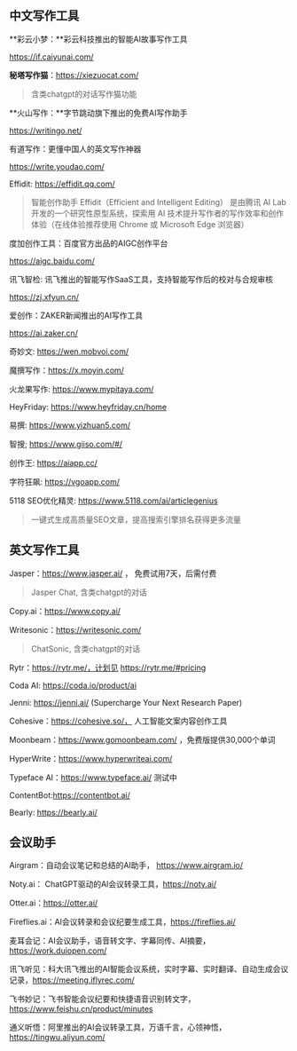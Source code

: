 ## 中文写作工具

**彩云小梦：**彩云科技推出的智能AI故事写作工具

https://if.caiyunai.com/

**秘塔写作猫**：https://xiezuocat.com/

> 含类chatgpt的对话写作猫功能

**火山写作：**字节跳动旗下推出的免费AI写作助手

https://writingo.net/

有道写作：更懂中国人的英文写作神器

https://write.youdao.com/

Effidit: https://effidit.qq.com/

> 智能创作助手 Effidit（Efficient and Intelligent Editing） 是由腾讯 AI Lab 开发的一个研究性原型系统，探索用 AI 技术提升写作者的写作效率和创作体验（在线体验推荐使用 Chrome 或 Microsoft Edge 浏览器）

度加创作工具：百度官方出品的AIGC创作平台

https://aigc.baidu.com/

讯飞智检: 讯飞推出的智能写作SaaS工具，支持智能写作后的校对与合规审核

https://zj.xfyun.cn/

爱创作：ZAKER新闻推出的AI写作工具

https://ai.zaker.cn/

奇妙文: https://wen.mobvoi.com/

魔撰写作：https://x.moyin.com/

火龙果写作: https://www.mypitaya.com/

HeyFriday: https://www.heyfriday.cn/home

易撰:  https://www.yizhuan5.com/

智搜;  https://www.giiso.com/#/

创作王: https://aiapp.cc/

字符狂飙: https://vgoapp.com/

5118 SEO优化精灵: https://www.5118.com/ai/articlegenius

> 一键式生成高质量SEO文章，提高搜索引擎排名获得更多流量

## 英文写作工具

Jasper：https://www.jasper.ai/ ， 免费试用7天，后需付费

> Jasper Chat, 含类chatgpt的对话

Copy.ai：https://www.copy.ai/

Writesonic：https://writesonic.com/

> ChatSonic, 含类chatgpt的对话

Rytr：https://rytr.me/，计划见 https://rytr.me/#pricing

Coda AI: https://coda.io/product/ai

Jenni: https://jenni.ai/ (Supercharge Your Next Research Paper)

Cohesive：https://cohesive.so/， 人工智能文案内容创作工具

Moonbeam：https://www.gomoonbeam.com/ ，免费版提供30,000个单词

HyperWrite：https://www.hyperwriteai.com/

Typeface AI：https://www.typeface.ai/ 测试中

ContentBot:https://contentbot.ai/

Bearly: https://bearly.ai/

## 会议助手

Airgram：自动会议笔记和总结的AI助手， https://www.airgram.io/

Noty.ai： ChatGPT驱动的AI会议转录工具，https://noty.ai/

Otter.ai：https://otter.ai/

Fireflies.ai：AI会议转录和会议纪要生成工具，https://fireflies.ai/

麦耳会记：AI会议助手，语音转文字、字幕同传、AI摘要，https://work.duiopen.com/

讯飞听见：科大讯飞推出的AI智能会议系统，实时字幕、实时翻译、自动生成会议记录，https://meeting.iflyrec.com/

飞书妙记：飞书智能会议纪要和快捷语音识别转文字，https://www.feishu.cn/product/minutes

通义听悟：阿里推出的AI会议转录工具，万语千言，心领神悟，https://tingwu.aliyun.com/
